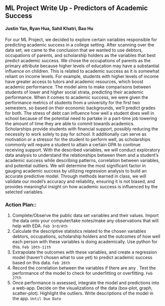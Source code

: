 ## ML Project Write Up - Predictors of Academic Success
#### Justin Yan, Ryan Hua, Sahil Khatri, Bao Hu

For our ML Project, we decided to explore certain variables responsible for predicting academic success in a college setting. After scanning over the data set, we came to the conclusion that we wanted to use debtors, occupations of parents, and scholarship holders as the variables that best predict academic success. We chose the occupations of parents as the primary attribute because higher levels of education may have a substantial influence on children. This is related to academic success as it is somewhat reliant on income levels. For example, students with higher levels of income have greater access to tutors and academic resources, which boost academic performance. The model aims to make comparisons between students of lower and higher social strata, predicting their academic performance. When it comes to academic success, we were given the performance metrics of students from a university for the first two semesters, so based on their economic backgrounds, we’ll predict grades for both. The stress of debt can influence how well a student does well in school because of the potential need to partake in a part-time job lowering the amount of time they are able to commit towards academics. Scholarships provide students with financial support, possibly reducing the necessity to work solely to pay for school. It additionally can serve as motivation or a stressor for the student to perform well, as scholarships commonly will require a student to attain a certain GPA to continue receiving support. With the described variables, we will conduct exploratory data analysis to understand the relationships between them and a student’s academic success while describing patterns, correlation between variables, and potential outliers. We will determine the most significant factor in gauging academic success by utilizing regression analysis to build an accurate predictive model. Through methods learned in class, we will validate our model’s accuracy and reliability, ensuring it is not biased, and provides meaningful insight on how academic success is influenced by the selected variables. 


### Action Plan::
1. Complete/Observe the public data set variables and their values. Import the data onto your computer/take notes/make any observations that will help with EDA. `Feb 3rd/4th`
2. Calculate the descriptive statistics related to the chosen variables debtors, occupations, scholarship holders and the outcomes of how well each person with these variables is doing academically. Use python for this. `Feb 10th-11th`
3. Extrapolate the outcomes with these variables, and create a regression model (haven’t chosen what to use yet) to predict academic success based on this data. 
`Feb 20th`
4. Record the correlation between the variables if there are any . Test the performance of the model to check for underfitting or overfitting. 
`Feb 27th`
5. Once performance is assessed, integrate the model and predictions into a web-app. 
Decide on the visualizations of the data (box-plot, graph, scatter-plot). Highlight the outliers. Write descriptions of the model in the app.
`Until Due Date`


